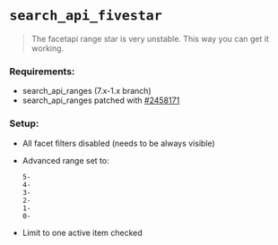 # `search_api_fivestar`

> The facetapi range star is very unstable. This way you can get it working.

### Requirements:

- search_api_ranges (7.x-1.x branch)
- search_api_ranges patched with [#2458171](https://www.drupal.org/files/issues/search_api_ranges-advanced_ranges-2458171-1.patch)

### Setup:

- All facet filters disabled (needs to be always visible)
- Advanced range set to:

  ```
  5-
  4-
  3-
  2-
  1-
  0-
  ```

- Limit to one active item checked
